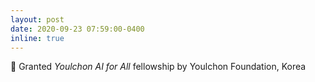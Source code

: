 ```yaml
---
layout: post
date: 2020-09-23 07:59:00-0400
inline: true
---
```


:tada: Granted *Youlchon AI for All* fellowship by Youlchon Foundation, Korea

